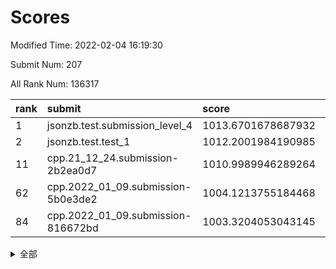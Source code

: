 # Scores

Modified Time: 2022-02-04 16:19:30

Submit Num: 207

All Rank Num: 136317

| rank |               submit               |       score        |       sigma        | pk_num |
| :--- | :--------------------------------- | :----------------- | :----------------- | :----- |
| 1    | jsonzb.test.submission_level_4     | 1013.6701678687932 | 0.8125839177694635 | 2638   |
| 2    | jsonzb.test.test_1                 | 1012.2001984190985 | 0.8135212211268346 | 2637   |
| 11   | cpp.21_12_24.submission-2b2ea0d7   | 1010.9989946289264 | 0.789097800937584  | 2635   |
| 62   | cpp.2022_01_09.submission-5b0e3de2 | 1004.1213755184468 | 0.7250538172068258 | 2631   |
| 84   | cpp.2022_01_09.submission-816672bd | 1003.3204053043145 | 0.7137279649621621 | 2629   |


<details>
<summary>全部</summary>

| rank |                 submit                 |       score        |       sigma        | pk_num |
| :--- | :------------------------------------- | :----------------- | :----------------- | :----- |
| 1    | jsonzb.test.submission_level_4         | 1013.6701678687932 | 0.8125839177694635 | 2638   |
| 2    | jsonzb.test.test_1                     | 1012.2001984190985 | 0.8135212211268346 | 2637   |
| 3    | gobigger.level_3.submission_level_3_21 | 1011.9271017788876 | 0.7720517328532985 | 2634   |
| 4    | gobigger.level_3.submission_level_3_16 | 1011.7342556844255 | 0.8104589707481781 | 2635   |
| 5    | gobigger.level_3.submission_level_3_8  | 1011.4715434119014 | 0.7915152561963217 | 2628   |
| 6    | gobigger.level_3.submission_level_3_23 | 1011.4244000308422 | 0.7542951015932934 | 2635   |
| 7    | gobigger.level_3.submission_level_3_32 | 1011.262917983084  | 0.8026071149458447 | 2635   |
| 8    | gobigger.level_3.submission_level_3_14 | 1011.1908970912164 | 0.7984381375300398 | 2631   |
| 9    | gobigger.level_3.submission_level_3_48 | 1011.0393497781619 | 0.7595294926360981 | 2628   |
| 10   | gobigger.level_3.submission_level_3_15 | 1011.018010591996  | 0.7926133827635863 | 2636   |
| 11   | cpp.21_12_24.submission-2b2ea0d7       | 1010.9989946289264 | 0.789097800937584  | 2635   |
| 12   | gobigger.level_3.submission_level_3_19 | 1010.9435000745083 | 0.7932550022322905 | 2632   |
| 13   | gobigger.level_3.submission_level_3_0  | 1010.6803871850026 | 0.7697200463551563 | 2634   |
| 14   | gobigger.level_3.submission_level_3_49 | 1010.6662732247324 | 0.7657495125677662 | 2630   |
| 15   | gobigger.level_3.submission_level_3_12 | 1010.558113929616  | 0.7765129913831209 | 2635   |
| 16   | gobigger.level_3.submission_level_3_17 | 1010.495838896655  | 0.7567428464806618 | 2631   |
| 17   | gobigger.level_3.submission_level_3_30 | 1010.4896013318646 | 0.7639984520624554 | 2632   |
| 18   | gobigger.level_3.submission_level_3_46 | 1010.4178805573349 | 0.7606137836707433 | 2640   |
| 19   | gobigger.level_3.submission_level_3_9  | 1010.4106163838975 | 0.7529235163127089 | 2632   |
| 20   | gobigger.level_3.submission_level_3_26 | 1010.3642996353736 | 0.7511344773499821 | 2634   |
| 21   | gobigger.level_3.submission_level_3_18 | 1010.3524020372032 | 0.7580212649507813 | 2630   |
| 22   | gobigger.level_3.submission_level_3_45 | 1010.235676996484  | 0.7422656746157902 | 2641   |
| 23   | gobigger.level_3.submission_level_3_20 | 1010.1049069035963 | 0.7437854485706531 | 2630   |
| 24   | gobigger.level_3.submission_level_3_36 | 1010.0423244744803 | 0.7545227921905949 | 2639   |
| 25   | gobigger.level_3.submission_level_3_41 | 1010.0173100435268 | 0.7741642457268152 | 2633   |
| 26   | gobigger.level_3.submission_level_3_10 | 1010.0062992570736 | 0.7817986915079415 | 2634   |
| 27   | gobigger.level_3.submission_level_3_1  | 1009.9783937456365 | 0.7585976227550301 | 2636   |
| 28   | gobigger.level_3.submission_level_3_31 | 1009.9781288203574 | 0.7609585200557772 | 2634   |
| 29   | gobigger.level_3.submission_level_3_6  | 1009.8495363196137 | 0.7636378622059037 | 2634   |
| 30   | gobigger.level_3.submission_level_3_5  | 1009.7993281536018 | 0.7598894554710296 | 2635   |
| 31   | gobigger.level_3.submission_level_3_4  | 1009.7631320025667 | 0.7749669308892962 | 2630   |
| 32   | gobigger.level_3.submission_level_3_38 | 1009.7572537630201 | 0.7662484082778107 | 2638   |
| 33   | gobigger.level_3.submission_level_3_3  | 1009.6879249128285 | 0.7521434905263558 | 2629   |
| 34   | gobigger.level_3.submission_level_3_25 | 1009.6717640526205 | 0.7523885243936695 | 2634   |
| 35   | gobigger.level_3.submission_level_3_35 | 1009.6599766472606 | 0.7545794814610202 | 2631   |
| 36   | gobigger.level_3.submission_level_3_2  | 1009.6245376479231 | 0.7765610737467435 | 2633   |
| 37   | gobigger.level_3.submission_level_3_27 | 1009.5827399111838 | 0.7494301122879277 | 2636   |
| 38   | gobigger.level_3.submission_level_3_37 | 1009.5752972478584 | 0.7738619910074276 | 2633   |
| 39   | gobigger.level_3.submission_level_3_34 | 1009.555775015613  | 0.755647720788929  | 2635   |
| 40   | gobigger.level_3.submission_level_3_40 | 1009.4375006194584 | 0.7465384134663722 | 2639   |
| 41   | gobigger.level_3.submission_level_3_29 | 1009.4287870424157 | 0.762809880451048  | 2631   |
| 42   | gobigger.level_3.submission_level_3_43 | 1009.3498810340662 | 0.7600348105594282 | 2635   |
| 43   | gobigger.level_3.submission_level_3_11 | 1009.2346318877092 | 0.753263090224728  | 2631   |
| 44   | gobigger.level_3.submission_level_3_47 | 1009.1846817289223 | 0.7806275535655923 | 2634   |
| 45   | gobigger.level_3.submission_level_3_7  | 1009.1266029945298 | 0.7490256598336648 | 2632   |
| 46   | gobigger.level_3.submission_level_3_42 | 1008.9465213027783 | 0.7508247355714298 | 2634   |
| 47   | gobigger.level_3.submission_level_3_39 | 1008.8591660803769 | 0.7426275792047591 | 2633   |
| 48   | gobigger.level_3.submission_level_3_22 | 1008.8302447039312 | 0.7640550154504688 | 2635   |
| 49   | gobigger.level_3.submission_level_3_13 | 1008.8263781861333 | 0.7496808180086437 | 2632   |
| 50   | gobigger.level_3.submission_level_3_44 | 1008.6981873144671 | 0.7346249123071373 | 2635   |
| 51   | gobigger.level_3.submission_level_3_28 | 1008.5509279220745 | 0.7396656471404027 | 2633   |
| 52   | gobigger.level_3.submission_level_3_24 | 1008.1220676730848 | 0.7470166592264298 | 2632   |
| 53   | gobigger.level_3.submission_level_3_33 | 1007.8866220384579 | 0.7567031645403215 | 2626   |
| 54   | gobigger.level_1.submission_level_1_12 | 1005.4402916829113 | 0.720682797503511  | 2633   |
| 55   | gobigger.level_1.submission_level_1_32 | 1004.6321443589998 | 0.7291384361296461 | 2639   |
| 56   | gobigger.level_1.submission_level_1_4  | 1004.4480348989048 | 0.7082640302318177 | 2633   |
| 57   | gobigger.level_1.submission_level_1_48 | 1004.3395122237332 | 0.7166439279316504 | 2635   |
| 58   | gobigger.level_1.submission_level_1_23 | 1004.3384984339898 | 0.7142161942401382 | 2638   |
| 59   | gobigger.level_1.submission_level_1_2  | 1004.2711691235573 | 0.7126297481056769 | 2636   |
| 60   | gobigger.level_1.submission_level_1_45 | 1004.2200971354688 | 0.7149793030268417 | 2633   |
| 61   | gobigger.level_1.submission_level_1_15 | 1004.1661426646154 | 0.7152805203824318 | 2639   |
| 62   | cpp.2022_01_09.submission-5b0e3de2     | 1004.1213755184468 | 0.7250538172068258 | 2631   |
| 63   | gobigger.level_1.submission_level_1_6  | 1004.1163324617769 | 0.7169606074164652 | 2634   |
| 64   | gobigger.level_1.submission_level_1_22 | 1004.0683345375612 | 0.7213841386358171 | 2633   |
| 65   | gobigger.level_1.submission_level_1_40 | 1004.0235743737986 | 0.7179274634857385 | 2637   |
| 66   | gobigger.level_1.submission_level_1_42 | 1004.0201496524286 | 0.7395265187817363 | 2634   |
| 67   | gobigger.level_1.submission_level_1_9  | 1004.0177872108497 | 0.7236694864208068 | 2639   |
| 68   | gobigger.level_1.submission_level_1_31 | 1003.8920166464451 | 0.7168614548510687 | 2631   |
| 69   | gobigger.level_1.submission_level_1_24 | 1003.8806556373165 | 0.7168413478508663 | 2631   |
| 70   | gobigger.level_1.submission_level_1_14 | 1003.8128935764443 | 0.7099315249989333 | 2633   |
| 71   | gobigger.level_1.submission_level_1_39 | 1003.7227020276288 | 0.7054932365202131 | 2636   |
| 72   | gobigger.level_1.submission_level_1_49 | 1003.702338539382  | 0.7242029913356741 | 2634   |
| 73   | gobigger.level_1.submission_level_1_18 | 1003.6948321328429 | 0.7209305871052384 | 2631   |
| 74   | gobigger.level_1.submission_level_1_19 | 1003.6300359703702 | 0.7149300721194023 | 2631   |
| 75   | gobigger.level_1.submission_level_1_44 | 1003.6264700577651 | 0.7009864953654302 | 2630   |
| 76   | gobigger.level_1.submission_level_1_8  | 1003.5647811130608 | 0.7144761925046691 | 2633   |
| 77   | gobigger.level_1.submission_level_1_11 | 1003.552806162806  | 0.7222705409452942 | 2638   |
| 78   | gobigger.level_1.submission_level_1_26 | 1003.5100516671472 | 0.7076139675924721 | 2630   |
| 79   | gobigger.level_1.submission_level_1_27 | 1003.4815501471695 | 0.7068525128218661 | 2641   |
| 80   | gobigger.level_1.submission_level_1_20 | 1003.4438612237333 | 0.7210456324377997 | 2639   |
| 81   | gobigger.level_1.submission_level_1_5  | 1003.4415035404558 | 0.7212007463337612 | 2633   |
| 82   | gobigger.level_1.submission_level_1_34 | 1003.4077717998327 | 0.7210058541920414 | 2637   |
| 83   | gobigger.level_1.submission_level_1_16 | 1003.4063145636648 | 0.7168159690883982 | 2632   |
| 84   | cpp.2022_01_09.submission-816672bd     | 1003.3204053043145 | 0.7137279649621621 | 2629   |
| 85   | gobigger.level_1.submission_level_1_28 | 1003.2157168848081 | 0.7142153431970806 | 2633   |
| 86   | gobigger.level_1.submission_level_1_0  | 1003.1500601974328 | 0.7176040349008161 | 2635   |
| 87   | gobigger.level_1.submission_level_1_13 | 1003.1440146970131 | 0.7168283000399384 | 2632   |
| 88   | gobigger.level_1.submission_level_1_25 | 1003.1341961005663 | 0.7213183977109733 | 2635   |
| 89   | gobigger.level_1.submission_level_1_1  | 1003.0809740236144 | 0.7176266989334494 | 2634   |
| 90   | gobigger.level_1.submission_level_1_30 | 1003.0360552540569 | 0.723618845619286  | 2634   |
| 91   | gobigger.level_1.submission_level_1_17 | 1002.7039729589997 | 0.7201249540897416 | 2628   |
| 92   | gobigger.level_1.submission_level_1_46 | 1002.6913794489927 | 0.7188291983546597 | 2634   |
| 93   | gobigger.level_1.submission_level_1_35 | 1002.6911748863    | 0.7267957290742092 | 2634   |
| 94   | gobigger.level_1.submission_level_1_21 | 1002.6741654572334 | 0.7203084226095972 | 2635   |
| 95   | gobigger.level_1.submission_level_1_38 | 1002.5485724003121 | 0.7199200936449466 | 2636   |
| 96   | gobigger.level_1.submission_level_1_36 | 1002.501740636771  | 0.7097361610880445 | 2631   |
| 97   | gobigger.level_1.submission_level_1_7  | 1002.4226359821918 | 0.7177168279100478 | 2635   |
| 98   | gobigger.level_1.submission_level_1_29 | 1002.4055846564935 | 0.7088251553478274 | 2633   |
| 99   | gobigger.level_1.submission_level_1_3  | 1002.2796691272861 | 0.7215852094095297 | 2634   |
| 100  | gobigger.level_1.submission_level_1_47 | 1002.0643785760807 | 0.7037039889708272 | 2635   |
| 101  | gobigger.level_1.submission_level_1_33 | 1002.0012721629586 | 0.7086919463371988 | 2630   |
| 102  | gobigger.level_1.submission_level_1_37 | 1001.9908756173684 | 0.7225253621512053 | 2635   |
| 103  | gobigger.level_1.submission_level_1_10 | 1001.9829531927153 | 0.7093159452782962 | 2633   |
| 104  | gobigger.level_1.submission_level_1_43 | 1001.9272761103509 | 0.7110842974654594 | 2639   |
| 105  | gobigger.level_1.submission_level_1_41 | 1001.8901968114582 | 0.7172026028397701 | 2634   |
| 106  | gobigger.random.submission_random_47   | 997.7721808027214  | 0.712977548131149  | 2635   |
| 107  | gobigger.random.submission_random_37   | 997.2023958831422  | 0.7137443899203965 | 2642   |
| 108  | gobigger.random.submission_random_30   | 997.134813895163   | 0.7001889444520507 | 2638   |
| 109  | gobigger.random.submission_random_44   | 997.0282218197876  | 0.7088490764595279 | 2630   |
| 110  | gobigger.random.submission_random_21   | 996.9110786453889  | 0.7111616208930178 | 2640   |
| 111  | gobigger.random.submission_random_11   | 996.8998332289157  | 0.7000463112644904 | 2637   |
| 112  | gobigger.random.submission_random_48   | 996.7964800586731  | 0.7226510356218065 | 2629   |
| 113  | gobigger.random.submission_random_23   | 996.6889786979215  | 0.7272858646510174 | 2640   |
| 114  | gobigger.random.submission_random_1    | 996.5959695915891  | 0.7066819099338282 | 2629   |
| 115  | gobigger.random.submission_random_18   | 996.5942627761744  | 0.7219907656996698 | 2636   |
| 116  | gobigger.random.submission_random_16   | 996.4502145276552  | 0.708489168789194  | 2634   |
| 117  | gobigger.random.submission_random_15   | 996.4226893820818  | 0.7153465104755002 | 2636   |
| 118  | gobigger.random.submission_random_36   | 996.4109269757355  | 0.7050710039582364 | 2634   |
| 119  | gobigger.random.submission_random_43   | 996.4091162422822  | 0.7129078747590403 | 2634   |
| 120  | gobigger.random.submission_random_8    | 996.3915183025713  | 0.7055166597772802 | 2636   |
| 121  | gobigger.random.submission_random_40   | 996.2906984735733  | 0.6949871603930612 | 2636   |
| 122  | gobigger.random.submission_random_3    | 996.2769088249665  | 0.7096132811808451 | 2635   |
| 123  | gobigger.random.submission_random_41   | 996.2013272160829  | 0.7017389116617527 | 2632   |
| 124  | gobigger.random.submission_random_19   | 996.1330068810798  | 0.7072774931642275 | 2634   |
| 125  | gobigger.random.submission_random_4    | 996.0532951435428  | 0.6983936154271984 | 2633   |
| 126  | gobigger.random.submission_random_35   | 996.0327623615692  | 0.7054204154040169 | 2634   |
| 127  | gobigger.random.submission_random_46   | 995.9666469430008  | 0.724101970891112  | 2632   |
| 128  | gobigger.random.submission_random_29   | 995.9282390118216  | 0.7094849075922658 | 2628   |
| 129  | gobigger.random.submission_random_27   | 995.8202114320043  | 0.7100535460119847 | 2638   |
| 130  | gobigger.random.submission_random_28   | 995.7487359601489  | 0.7116233992376688 | 2634   |
| 131  | gobigger.random.submission_random_31   | 995.7415999729633  | 0.7113979818405587 | 2637   |
| 132  | gobigger.random.submission_random_20   | 995.7385597044471  | 0.7115842339503127 | 2634   |
| 133  | gobigger.random.submission_random_13   | 995.7261082419959  | 0.7129345009469354 | 2632   |
| 134  | gobigger.random.submission_random_42   | 995.6908592159808  | 0.7139134118849509 | 2638   |
| 135  | gobigger.random.submission_random_6    | 995.6744923010119  | 0.7213532564383914 | 2634   |
| 136  | gobigger.random.submission_random_32   | 995.6166716564405  | 0.7000882536730454 | 2634   |
| 137  | gobigger.random.submission_random_25   | 995.595330305562   | 0.7138010004045858 | 2632   |
| 138  | gobigger.random.submission_random_24   | 995.5259928544891  | 0.7288780301250786 | 2637   |
| 139  | gobigger.random.submission_random_14   | 995.5208955251429  | 0.7241799194095714 | 2633   |
| 140  | gobigger.random.submission_random_2    | 995.5192192391041  | 0.7101429933827884 | 2632   |
| 141  | gobigger.random.submission_random_45   | 995.485302359229   | 0.7087192674084992 | 2633   |
| 142  | gobigger.random.submission_random_10   | 995.4442511986134  | 0.7055501342443873 | 2641   |
| 143  | gobigger.random.submission_random_39   | 995.4258346196013  | 0.7123967184258875 | 2635   |
| 144  | gobigger.random.submission_random_22   | 995.3949566582039  | 0.7168090955089829 | 2632   |
| 145  | gobigger.random.submission_random_17   | 995.268302379933   | 0.7119138216523073 | 2628   |
| 146  | gobigger.random.submission_random_49   | 995.2318712086931  | 0.7045219321373825 | 2630   |
| 147  | gobigger.random.submission_random_38   | 995.1547189589563  | 0.7114545304691141 | 2638   |
| 148  | gobigger.random.submission_random_0    | 995.0223405378292  | 0.7211287571227157 | 2636   |
| 149  | gobigger.random.submission_random_26   | 994.978008858648   | 0.7232192214800026 | 2637   |
| 150  | gobigger.random.submission_random_7    | 994.9761541584577  | 0.7217567835855937 | 2634   |
| 151  | gobigger.random.submission_random_33   | 994.95508780631    | 0.7365341004698851 | 2636   |
| 152  | gobigger.random.submission_random_34   | 994.8800654162919  | 0.7089122344540408 | 2639   |
| 153  | gobigger.random.submission_random_5    | 994.867072067066   | 0.7225993382598646 | 2631   |
| 154  | gobigger.random.submission_random_9    | 994.7607504515889  | 0.7077975101875489 | 2636   |
| 155  | gobigger.random.submission_random_12   | 994.7535063165149  | 0.7158285526185978 | 2632   |
| 156  | gobigger.level_2.submission_level_2_6  | 994.1236775265543  | 0.7263510430630991 | 2637   |
| 157  | gobigger.level_2.submission_level_2_14 | 993.9178892512256  | 0.730455720636644  | 2629   |
| 158  | gobigger.level_2.submission_level_2_23 | 993.3371852259507  | 0.7523979433723946 | 2639   |
| 159  | gobigger.level_2.submission_level_2_31 | 993.2008610425279  | 0.7377082219703973 | 2636   |
| 160  | gobigger.level_2.submission_level_2_9  | 993.1223529227453  | 0.7241458671491339 | 2636   |
| 161  | gobigger.level_2.submission_level_2_46 | 993.0423922677301  | 0.7462734164737942 | 2634   |
| 162  | gobigger.level_2.submission_level_2_42 | 992.9507402715782  | 0.7441113307873682 | 2635   |
| 163  | gobigger.level_2.submission_level_2_28 | 992.9425166457465  | 0.7409740848234398 | 2639   |
| 164  | gobigger.level_2.submission_level_2_27 | 992.9263155368145  | 0.747737844038561  | 2632   |
| 165  | gobigger.level_2.submission_level_2_37 | 992.7507453347199  | 0.736908904939603  | 2637   |
| 166  | gobigger.level_2.submission_level_2_2  | 992.7261695571299  | 0.7368700114777825 | 2634   |
| 167  | gobigger.level_2.submission_level_2_17 | 992.6993991379204  | 0.7326780547530577 | 2638   |
| 168  | gobigger.level_2.submission_level_2_4  | 992.6915778013099  | 0.7462806934319492 | 2637   |
| 169  | gobigger.level_2.submission_level_2_12 | 992.6677797385548  | 0.7388951062881995 | 2635   |
| 170  | gobigger.level_2.submission_level_2_19 | 992.5340783731411  | 0.7431956375435758 | 2638   |
| 171  | gobigger.level_2.submission_level_2_47 | 992.4945868787033  | 0.7425139567401412 | 2635   |
| 172  | gobigger.level_2.submission_level_2_13 | 992.4361889087224  | 0.7399895859177262 | 2636   |
| 173  | gobigger.level_2.submission_level_2_32 | 992.3636846943548  | 0.75685879341574   | 2634   |
| 174  | gobigger.level_2.submission_level_2_40 | 992.2128951800635  | 0.7312376469434657 | 2632   |
| 175  | gobigger.level_2.submission_level_2_1  | 992.186638830657   | 0.7523853130671938 | 2639   |
| 176  | gobigger.level_2.submission_level_2_48 | 992.1851628375484  | 0.7304807691510358 | 2632   |
| 177  | gobigger.level_2.submission_level_2_22 | 992.1576826102453  | 0.7388391124851749 | 2633   |
| 178  | gobigger.level_2.submission_level_2_43 | 992.155998926081   | 0.7487802610946228 | 2631   |
| 179  | gobigger.level_2.submission_level_2_41 | 992.1119968976262  | 0.735472311651692  | 2636   |
| 180  | gobigger.level_2.submission_level_2_7  | 992.1097454952426  | 0.7197442214872525 | 2638   |
| 181  | gobigger.level_2.submission_level_2_25 | 992.0567495607655  | 0.7515664538395329 | 2634   |
| 182  | gobigger.level_2.submission_level_2_30 | 992.0264232179468  | 0.7400229897578907 | 2634   |
| 183  | gobigger.level_2.submission_level_2_36 | 991.9604305729735  | 0.7462106458331815 | 2635   |
| 184  | gobigger.level_2.submission_level_2_49 | 991.9514189406639  | 0.7375401708014102 | 2633   |
| 185  | gobigger.level_2.submission_level_2_18 | 991.8906034976698  | 0.7392258124892199 | 2632   |
| 186  | gobigger.level_2.submission_level_2_16 | 991.766709815521   | 0.7498040935301683 | 2628   |
| 187  | gobigger.level_2.submission_level_2_39 | 991.7577578135006  | 0.7359034559490892 | 2634   |
| 188  | gobigger.level_2.submission_level_2_45 | 991.6770996071415  | 0.7495635257410675 | 2632   |
| 189  | gobigger.level_2.submission_level_2_3  | 991.6309562679161  | 0.7502697492606746 | 2634   |
| 190  | gobigger.level_2.submission_level_2_34 | 991.6201431059138  | 0.7516542293000886 | 2629   |
| 191  | gobigger.level_2.submission_level_2_10 | 991.6031599162075  | 0.7445632837139982 | 2636   |
| 192  | gobigger.level_2.submission_level_2_11 | 991.5884777488199  | 0.7406872142666806 | 2634   |
| 193  | gobigger.level_2.submission_level_2_26 | 991.495745002086   | 0.7443206067523951 | 2631   |
| 194  | gobigger.level_2.submission_level_2_33 | 991.4447342440443  | 0.7574038028880674 | 2635   |
| 195  | gobigger.level_2.submission_level_2_5  | 991.4218291045433  | 0.7497756722045739 | 2629   |
| 196  | gobigger.level_2.submission_level_2_8  | 991.2981384604532  | 0.7568011335398303 | 2634   |
| 197  | gobigger.level_2.submission_level_2_21 | 991.2426004591449  | 0.7412512873064855 | 2639   |
| 198  | gobigger.level_2.submission_level_2_38 | 991.1316752743514  | 0.7437843068105994 | 2634   |
| 199  | gobigger.level_2.submission_level_2_20 | 991.0695662736267  | 0.756524096005772  | 2631   |
| 200  | gobigger.level_2.submission_level_2_24 | 990.7379504948838  | 0.7573053390362979 | 2638   |
| 201  | gobigger.level_2.submission_level_2_29 | 990.6046934895854  | 0.7544364244690953 | 2633   |
| 202  | gobigger.level_2.submission_level_2_15 | 990.5081945433529  | 0.7741187810433589 | 2635   |
| 203  | gobigger.level_2.submission_level_2_0  | 990.3521439185894  | 0.7795851202109758 | 2633   |
| 204  | gobigger.level_2.submission_level_2_44 | 990.2123809254031  | 0.7678583887588176 | 2636   |
| 205  | gobigger.level_2.submission_level_2_35 | 989.891470286569   | 0.7745330388426924 | 2636   |
| 206  | gobigger.none.submission_none_1        | 976.8429957610166  | 1.4446110303675317 | 2637   |
| 207  | gobigger.none.submission_none_0        | 975.4944127597834  | 1.4774925439059061 | 2635   |

</details>